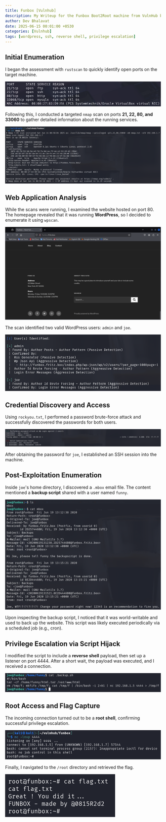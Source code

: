 ```yaml
---
title: Funbox [Vulnhub]
description: My Writeup for the Funbox Boot2Root machine from VulnHub by @0815R2d2
author: Dev Bhalavat
date: 2025-06-15 00:01:00 +0530
categories: [Vulnhub]
tags: [wordpress, ssh, reverse shell, privilege escalation]
---
```


## Initial Enumeration

I began the assessment with `rustscan` to quickly identify open ports on the target machine.

![Rustscan output showing open ports](/assets/images/funbox/0-rustscan.png)

Following this, I conducted a targeted `nmap` scan on ports **21, 22, 80, and 33060** to gather detailed information about the running services.

![Nmap scan results on open ports](/assets/images/funbox/1-nmap.png)

## Web Application Analysis

While the scans were running, I examined the website hosted on port 80. The homepage revealed that it was running **WordPress**, so I decided to enumerate it using `wpscan`.

![Homepage of the WordPress site](/assets/images/funbox/2-website.png)

The scan identified two valid WordPress users: `admin` and `joe`.

![WPScan revealing usernames and plugin info](/assets/images/funbox/3-wpscan.png)

## Credential Discovery and Access

Using `rockyou.txt`, I performed a password brute-force attack and successfully discovered the passwords for both users.

![WPScan showing the cracked passwords](/assets/images/funbox/4-wp-logins.png)

After obtaining the password for `joe`, I established an SSH session into the machine.

## Post-Exploitation Enumeration

Inside `joe`'s home directory, I discovered a `.mbox` email file. The content mentioned a **backup script** shared with a user named `funny`.

![Email content referencing backup script](/assets/images/funbox/5-mbox.png)

Upon inspecting the backup script, I noticed that it was world-writable and used to back up the website. This script was likely executed periodically via a scheduled job (e.g., cron).

## Privilege Escalation via Script Hijack

I modified the script to include a **reverse shell** payload, then set up a listener on port 4444. After a short wait, the payload was executed, and I received a connection.

![Backup script hijacked with reverse shell payload](/assets/images/funbox/6-backup-hijack.png)

## Root Access and Flag Capture

The incoming connection turned out to be a **root shell**, confirming successful privilege escalation.

![Root shell received after executing modified script](/assets/images/funbox/7-reverse-shell.png)

Finally, I navigated to the `/root` directory and retrieved the flag.

![Root flag retrieved from the system](/assets/images/funbox/8-flag.png)